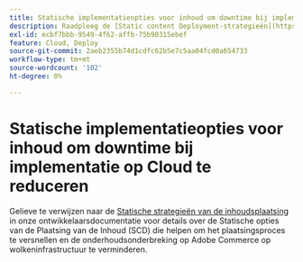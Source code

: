 ```yaml
---
title: Statische implementatieopties voor inhoud om downtime bij implementatie op Cloud te reduceren
description: Raadpleeg de [Static content Deployment-strategieën](https://experienceleague.adobe.com/nl/docs/commerce-cloud-service/user-guide/develop/deploy/static-content) in de documentatie voor ontwikkelaars voor meer informatie over de SCD-opties (Static Content Deployment) die het implementatieproces versnellen en de downtime voor onderhoud in Adobe Commerce op cloudinfrastructuur verminderen.
exl-id: ecbf7bbb-9549-4f62-affb-75b90315ebef
feature: Cloud, Deploy
source-git-commit: 2aeb2355b74d1cdfc62b5e7c5aa04fcd0a654733
workflow-type: tm+mt
source-wordcount: '102'
ht-degree: 0%

---
```


# Statische implementatieopties voor inhoud om downtime bij implementatie op Cloud te reduceren

Gelieve te verwijzen naar de [ Statische strategieën van de inhoudsplaatsing ](https://experienceleague.adobe.com/nl/docs/commerce-cloud-service/user-guide/develop/deploy/static-content) in onze ontwikkelaarsdocumentatie voor details over de Statische opties van de Plaatsing van de Inhoud (SCD) die helpen om het plaatsingsproces te versnellen en de onderhoudsonderbreking op Adobe Commerce op wolkeninfrastructuur te verminderen.
